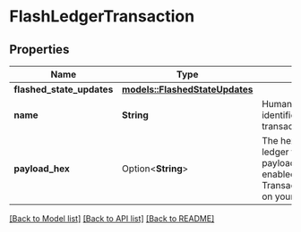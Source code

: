 # FlashLedgerTransaction

## Properties

Name | Type | Description | Notes
------------ | ------------- | ------------- | -------------
**flashed_state_updates** | [**models::FlashedStateUpdates**](FlashedStateUpdates.md) |  | 
**name** | **String** | Human-readable identifier of the flash transaction. | 
**payload_hex** | Option<**String**> | The hex-encoded full ledger transaction payload. Only returned if enabled in TransactionFormatOptions on your request. | [optional]

[[Back to Model list]](../README.md#documentation-for-models) [[Back to API list]](../README.md#documentation-for-api-endpoints) [[Back to README]](../README.md)


